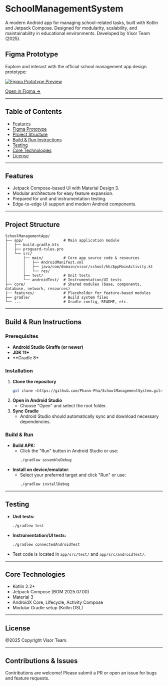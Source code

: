 # SchoolManagementSystem

A modern Android app for managing school-related tasks, built with Kotlin and Jetpack Compose. Designed for modularity, scalability, and maintainability in educational environments. Developed by Visor Team (2025).

## Figma Prototype

Explore and interact with the official school management app design prototype:

[![Figma Prototype Preview](https://assets.website-files.com/606f67cfd0466bc215bb60d7/6531b38f15546b9c056b1656_figma-logo.svg)](https://www.figma.com/proto/teD0zvKucDuHC4VZCh3ZiA/School-Management-System?node-id=0-1&t=fk6gRtBF2kQdwWnK-1)

[Open in Figma →](https://www.figma.com/proto/teD0zvKucDuHC4VZCh3ZiA/School-Management-System?node-id=0-1&t=fk6gRtBF2kQdwWnK-1)

---

## Table of Contents

- [Features](#features)
- [Figma Prototype](#figma-prototype)
- [Project Structure](#project-structure)
- [Build & Run Instructions](#build--run-instructions)
- [Testing](#testing)
- [Core Technologies](#core-technologies)
- [License](#license)

---

## Features

- Jetpack Compose-based UI with Material Design 3.
- Modular architecture for easy feature expansion.
- Prepared for unit and instrumentation testing.
- Edge-to-edge UI support and modern Android components.

---

## Project Structure

```plaintext
SchoolManagementApp/
├── app/                  # Main application module
│   ├── build.gradle.kts
│   ├── proguard-rules.pro
│   └── src/
│       ├── main/         # Core app source code & resources
│       │   ├── AndroidManifest.xml
│       │   ├── java/com/domain/visor/school/kh/AppMainActivity.kt
│       │   └── res/
│       ├── test/         # Unit tests
│       └── androidTest/  # Instrumentation/UI tests
├── core/                 # Shared modules (base, components, database, network, resources)
├── features/             # Placeholder for feature-based modules
├── gradle/               # Build system files
└── ...                   # Gradle config, README, etc.
```

---

## Build & Run Instructions

### Prerequisites

- **Android Studio Giraffe (or newer)**
- **JDK 11+**
- **Gradle 8+

### Installation

1. **Clone the repository**
   ```sh
   git clone <https://github.com/Phann-Pha/SchoolManagementSystem.git>
   ```
2. **Open in Android Studio**
    - Choose "Open" and select the root folder.
3. **Sync Gradle**
    - Android Studio should automatically sync and download necessary dependencies.

### Build & Run

- **Build APK:**
    - Click the "Run" button in Android Studio or use:
      ```sh
      ./gradlew assembleDebug
      ```
- **Install on device/emulator**:
    - Select your preferred target and click "Run" or use:
      ```sh
      ./gradlew installDebug
      ```

---

## Testing

- **Unit tests:**
  ```sh
  ./gradlew test
  ```
- **Instrumentation/UI tests:**
  ```sh
  ./gradlew connectedAndroidTest
  ```
- Test code is located in `app/src/test/` and `app/src/androidTest/`.

---

## Core Technologies

- Kotlin 2.2+
- Jetpack Compose (BOM 2025.07.00)
- Material 3
- AndroidX Core, Lifecycle, Activity Compose
- Modular Gradle setup (Kotlin DSL)

---

## License

@2025 Copyright Visor Team.

---

## Contributions & Issues

Contributions are welcome! Please submit a PR or open an issue for bugs and feature requests.